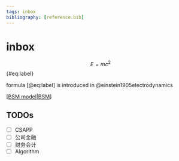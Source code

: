 ```yaml
---
tags: inbox
bibliography: [reference.bib]
---
```

# inbox

$$ E=mc^2 $$ {#eq:label}

formula [@eq:label] is introduced in @einstein1905electrodynamics

[[BSM model|BSM]]

## TODOs

- [ ] CSAPP
- [ ] 公司金融
- [ ] 财务会计
- [ ] Algorithm

[//begin]: # "Autogenerated link references for markdown compatibility"
[BSM model|BSM]: <docs/finance/FE/BSM model.md> "BSM 模型"
[//end]: # "Autogenerated link references"
